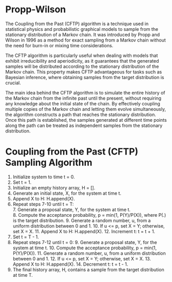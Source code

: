# Propp-Wilson

The Coupling from the Past (CFTP) algorithm is a technique used in statistical physics and probabilistic graphical models to sample
from the stationary distribution of a Markov chain. It was introduced by Propp and Wilson in 1996 as a method for exact sampling from
a Markov chain without the need for burn-in or mixing time considerations.

The CFTP algorithm is particularly useful when dealing with models that exhibit irreducibility and aperiodicity, as it guarantees that 
the generated samples will be distributed according to the stationary distribution of the Markov chain. This property makes CFTP 
advantageous for tasks such as Bayesian inference, where obtaining samples from the target distribution is crucial.

The main idea behind the CFTP algorithm is to simulate the entire history of the Markov chain from the infinite past until the present,
without requiring any knowledge about the initial state of the chain. By effectively coupling multiple copies of the Markov chain and 
letting them evolve simultaneously, the algorithm constructs a path that reaches the stationary distribution. Once this path is established,
the samples generated at different time points along the path can be treated as independent samples from the stationary distribution.

# Coupling from the Past (CFTP) Sampling Algorithm
1. Initialize system to time t = 0.
2. Set t = 1.
3. Initialize an empty history array, H = [].
4. Generate an initial state, X, for the system at time t.
5. Append X to H: H.append(X).
6. Repeat steps 7-10 until t = T:\
    7. Generate a proposal state, Y, for the system at time t.\
    8. Compute the acceptance probability, p = min(1, P(Y)/P(X)), where P(.) is the target distribution.
    9. Generate a random number, u, from a uniform distribution between 0 and 1.
    10. If u <= p, set X = Y; otherwise, set X = X.
    11. Append X to H: H.append(X).
    12. Increment t: t = t + 1.
7. Set t = T - 1.
8. Repeat steps 7-12 until t = 0:
    9. Generate a proposal state, Y, for the system at time t.
    10. Compute the acceptance probability, p = min(1, P(Y)/P(X)).
    11. Generate a random number, u, from a uniform distribution between 0 and 1.
    12. If u <= p, set X = Y; otherwise, set X = X.
    13. Append X to H: H.append(X).
    14. Decrement t: t = t - 1.
15. The final history array, H, contains a sample from the target distribution at time T.

